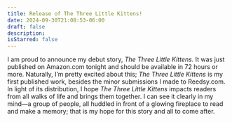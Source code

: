 ```yaml
---
title: Release of The Three Little Kittens!
date: 2024-09-30T21:08:53-06:00
draft: false
description:
isStarred: false
---
```


I am proud to announce my debut story, *The Three Little Kittens.* It was just published on Amazon.com tonight and should be available in 72 hours or more. Naturally, I’m pretty excited about this; *The Three Little Kittens* is my first published work, besides the minor submissions I made to Reedsy.com. In light of its distribution, I hope *The Three Little Kittens* impacts readers from all walks of life and brings them together. I can see it clearly in my mind—a group of people, all huddled in front of a glowing fireplace to read and make a memory; that is my hope for this story and all to come after.
